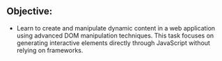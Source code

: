 ## Objective: 
- Learn to create and manipulate dynamic content in a web application using advanced DOM manipulation techniques. This task focuses on generating interactive elements directly through JavaScript without relying on frameworks.

